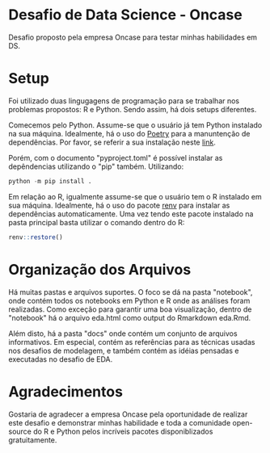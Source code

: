 # Desafio de Data Science - Oncase

Desafio proposto pela empresa Oncase para testar minhas habilidades em DS.

# Setup

Foi utilizado duas lingugagens de programação para se trabalhar nos problemas
propostos: R e Python. Sendo assim, há dois setups diferentes.

Comecemos pelo Python. Assume-se que o usuário já tem Python instalado na sua máquina. Idealmente, há o uso do [Poetry](https://python-poetry.org/) para a manuntenção de dependências. Por favor, se referir a sua instalação neste [link](https://python-poetry.org/docs/#installation).

Porém, com o documento "pyproject.toml" é possível instalar as depêndencias utilizando o "pip" também. Utilizando:

```python
python -m pip install .
```

Em relação ao R, igualmente assume-se que o usuário tem o R instalado em sua máquina. Idealmente, há o uso do pacote [renv](https://rstudio.github.io/renv/articles/renv.html) para instalar as dependências automaticamente. Uma vez tendo este pacote instalado na pasta principal basta utilizar o comando dentro do R:

```r
renv::restore() 
```

# Organização dos Arquivos

Há muitas pastas e arquivos suportes. O foco se dá na pasta "notebook", onde contém todos os notebooks em Python e R onde as análises foram realizadas. Como exceção para garantir uma boa visualização, dentro de "notebook" há o arquivo eda.html como output do Rmarkdown eda.Rmd.

Além disto, há a pasta "docs" onde contém um conjunto de arquivos informativos. Em especial, contém as referências para as técnicas usadas nos desafios de modelagem, e também contém as idéias pensadas e executadas no desafio de EDA.

# Agradecimentos

Gostaria de agradecer a empresa Oncase pela oportunidade de realizar este desafio e demonstrar minhas habilidade e toda a comunidade open-source do R e Python pelos incríveis pacotes disponiblizados gratuitamente.
